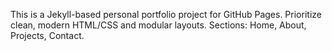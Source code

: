 <!-- Use this file to provide workspace-specific custom instructions to Copilot. For more details, visit https://code.visualstudio.com/docs/copilot/copilot-customization#_use-a-githubcopilotinstructionsmd-file -->

This is a Jekyll-based personal portfolio project for GitHub Pages. Prioritize clean, modern HTML/CSS and modular layouts. Sections: Home, About, Projects, Contact.
